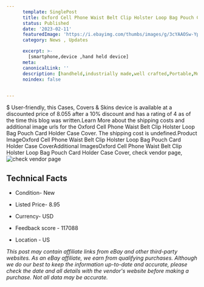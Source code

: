 ```yaml
---
      template: SinglePost
      title: Oxford Cell Phone Waist Belt Clip Holster Loop Bag Pouch Card Holder Case​ Cover
      status: Published
      date: '2023-02-11'
      featuredImage: 'https://i.ebayimg.com/thumbs/images/g/3cYAAOSw-Ypg3ulo/s-l225.jpg'
      category: News , Updates

      excerpt: >-
        [smartphone,device ,hand held device]
      meta:
      canonicalLink: ''
      description: [handheld,industrially made,well crafted,Portable,Mobile,Compact,Convenient,Lightweight,Maneuverable,Man-portable,Miniature,Carriable,Hand-held,Light,Holdable,Transportable,Mobile device,Pocket-sized,On-the-go,Wireless,Cordless,Compact size,Convenient size, smartphone,device ,hand held device]
      noindex: false

        
---
```

$
    User-friendly, this Cases, Covers & Skins device is available at a discounted price of 8.055 after a 10% discount and has a rating of 4 as of the time this blog was written.Learn More about the shipping costs and additional image urls for the Oxford Cell Phone Waist Belt Clip Holster Loop Bag Pouch Card Holder Case​ Cover. The shipping cost is undefined.Product ImageOxford Cell Phone Waist Belt Clip Holster Loop Bag Pouch Card Holder Case​ CoverAdditional ImagesOxford Cell Phone Waist Belt Clip Holster Loop Bag Pouch Card Holder Case​ Cover, check vendor page, ![check vendor page](https://origin-galleryplus.ebayimg.com/ws/web/304052911785_2_0_1/225x225.jpg,https://origin-galleryplus.ebayimg.com/ws/web/304052911785_3_0_1/225x225.jpg,https://origin-galleryplus.ebayimg.com/ws/web/304052911785_4_0_1/225x225.jpg,https://origin-galleryplus.ebayimg.com/ws/web/304052911785_5_0_1/225x225.jpg,https://origin-galleryplus.ebayimg.com/ws/web/304052911785_6_0_1/225x225.jpg,https://origin-galleryplus.ebayimg.com/ws/web/304052911785_7_0_1/225x225.jpg,https://origin-galleryplus.ebayimg.com/ws/web/304052911785_8_0_1/225x225.jpg,https://origin-galleryplus.ebayimg.com/ws/web/304052911785_9_0_1/225x225.jpg,https://origin-galleryplus.ebayimg.com/ws/web/304052911785_10_0_1/225x225.jpg,https://origin-galleryplus.ebayimg.com/ws/web/304052911785_11_0_1/225x225.jpg)
    
    

 ## Technical Facts 



     
      

 - Condition- New 


      

 - Listed Price- 8.95 


      

 - Currency- USD 


      

 - Feedback score - 117088 


      

 - Location - US 


      
      

 *_This post may contain affiliate links from eBay and other third-party websites. As an eBay affiliate, we earn from qualifying purchases. Although we do our best to keep the information up-to-date and accurate, please check the date and all details with the vendor's website before making a purchase. Not all data may be accurate._*



    
    
    
    
    